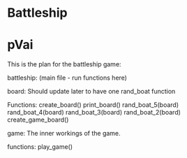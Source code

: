 # Battleship
# pVai
This is the plan for the battleship game:

battleship:
(main file - run functions here)

board:
Should update later to have one rand_boat function

Functions:
create_board()
print_board()
rand_boat_5(board)
rand_boat_4(board)
rand_boat_3(board)
rand_boat_2(board)
create_game_board()

game:
The inner workings of the game.

functions: 
play_game()